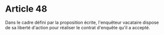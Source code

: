 # Article 48

  
 Dans le cadre défini par la proposition écrite, l'enquêteur vacataire dispose de sa liberté d'action pour réaliser le contrat d'enquête qu'il a accepté.  
  
